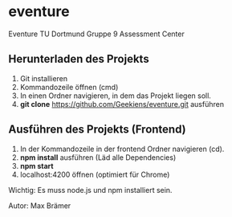 # eventure

Eventure TU Dortmund Gruppe 9 Assessment Center

## Herunterladen des Projekts
1. Git installieren
2. Kommandozeile öffnen (cmd)
3. In einen Ordner navigieren, in dem das Projekt liegen soll.
4. **git clone** https://github.com/Geekiens/eventure.git ausführen


## Ausführen des Projekts (Frontend)
1. In der Kommandozeile in der frontend Ordner navigieren (cd).
2. **npm install** ausführen (Läd alle Dependencies)
3. **npm start**
4. localhost:4200 öffnen (optimiert für Chrome)

Wichtig: Es muss node.js und npm installiert sein.

Autor: Max Brämer











